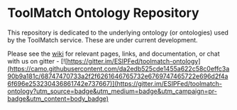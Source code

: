 ToolMatch Ontology Repository
=========
This repository is dedicated to the underlying ontology (or ontologies) used by the ToolMatch service.  These are under current development.

Please see the [wiki](https://github.com/ESIPFed/toolmatch-ontology/wiki/ToolMatch-ontology-wiki) for relevant pages, links, and documentation, or chat with us on gitter -  [![https://gitter.im/ESIPFed/toolmatch-ontology](https://camo.githubusercontent.com/da2edb525cde1455a622c58c0effc3a90b9a181c/68747470733a2f2f6261646765732e6769747465722e696d2f4a6f696e253230436861742e737667)](https://gitter.im/ESIPFed/toolmatch-ontology?utm_source=badge&utm_medium=badge&utm_campaign=pr-badge&utm_content=body_badge)
